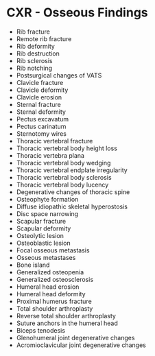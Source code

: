 # CXR - Osseous Findings

- Rib fracture
- Remote rib fracture
- Rib deformity
- Rib destruction
- Rib sclerosis
- Rib notching
- Postsurgical changes of VATS
- Clavicle fracture
- Clavicle deformity
- Clavicle erosion
- Sternal fracture
- Sternal deformity
- Pectus excavatum
- Pectus carinatum
- Sternotomy wires
- Thoracic vertebral fracture
- Thoracic vertebral body height loss
- Thoracic vertebra plana
- Thoracic vertebral body wedging
- Thoracic vertebral endplate irregularity
- Thoracic vertebral body sclerosis
- Thoracic vertebral body lucency
- Degenerative changes of thoracic spine
- Osteophyte formation
- Diffuse idiopathic skeletal hyperostosis
- Disc space narrowing
- Scapular fracture
- Scapular deformity
- Osteolytic lesion
- Osteoblastic lesion
- Focal osseous metastasis
- Osseous metastases
- Bone island
- Generalized osteopenia
- Generalized osteosclerosis
- Humeral head erosion
- Humeral head deformity
- Proximal humerus fracture
- Total shoulder arthroplasty
- Reverse total shoulder arthroplasty
- Suture anchors in the humeral head
- Biceps tenodesis
- Glenohumeral joint degenerative changes
- Acromioclavicular joint degenerative changes
